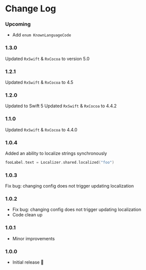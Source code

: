 # Change Log

### Upcoming

- Add `enum KnownLanguageCode`

### 1.3.0

Updated `RxSwift` & `RxCocoa` to version 5.0


### 1.2.1

Updated `RxSwift` & `RxCocoa` to 4.5


### 1.2.0

Updated to Swift 5
Updated `RxSwift` & `RxCocoa` to 4.4.2


### 1.1.0

Updated `RxSwift` & `RxCocoa` to 4.4.0


### 1.0.4

Added an ability to localize strings synchronously
```swift
fooLabel.text = Localizer.shared.localized("foo")
```


### 1.0.3

Fix bug: changing config does not trigger updating localization


### 1.0.2

* Fix bug: changing config does not trigger updating localization
* Code clean up


### 1.0.1

* Minor improvements


### 1.0.0

* Initial release 🎂
